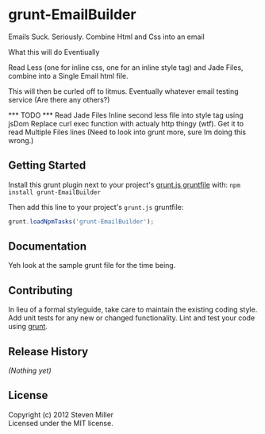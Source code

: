 # grunt-EmailBuilder

Emails Suck. Seriously. Combine Html and Css into an email 

What this will do Eventiually 

Read Less (one for inline css, one for an inline style tag) and Jade Files, combine into a Single Email html file.

This will then be curled  off to litmus. Eventually whatever email testing service  (Are there any others?) 

*** TODO ***
Read Jade Files
Inline second less file into style tag using jsDom
Replace curl exec function with actualy http thingy (wtf).
Get it to read Multiple Files lines (Need to look into grunt more, sure Im doing this wrong.)

## Getting Started
Install this grunt plugin next to your project's [grunt.js gruntfile][getting_started] with: `npm install grunt-EmailBuilder`

Then add this line to your project's `grunt.js` gruntfile:

```javascript
grunt.loadNpmTasks('grunt-EmailBuilder');
```

[grunt]: http://gruntjs.com/
[getting_started]: https://github.com/gruntjs/grunt/blob/master/docs/getting_started.md

## Documentation
Yeh look at the sample grunt file for the time being.

## Contributing
In lieu of a formal styleguide, take care to maintain the existing coding style. Add unit tests for any new or changed functionality. Lint and test your code using [grunt][grunt].

## Release History
_(Nothing yet)_

## License
Copyright (c) 2012 Steven Miller  
Licensed under the MIT license.
